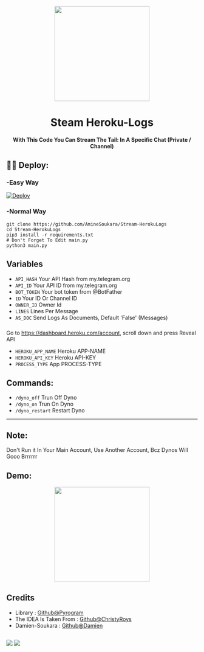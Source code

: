 <p align="center"><a href="#"><img src="https://i.imgur.com/965G4d5.png" width="250"></a></p> 
<h1 align="center"><b>Steam Heroku-Logs </b></h1>
<h4 align="center">With This Code You Can Stream The Tail: In A Specific Chat (Private / Channel)  </h4>

## 👨‍💻 Deploy:
### -Easy Way
[![Deploy](https://www.herokucdn.com/deploy/button.svg)](https://heroku.com/deploy?template=https://github.com/AmineSoukara/Stream-HerokuLogs/tree/main)

### -Normal Way
```python3
git clone https://github.com/AmineSoukara/Stream-HerokuLogs
cd Stream-HerokuLogs
pip3 install -r requirements.txt
# Don't Forget To Edit main.py
python3 main.py
```
## Variables
* `API_HASH` Your API Hash from my.telegram.org
* `API_ID` Your API ID from my.telegram.org
* `BOT_TOKEN` Your bot token from @BotFather
* `ID` Your ID Or Channel ID
* `OWNER_ID` Owner Id
* `LINES` Lines Per Message
* `AS_DOC` Send Logs As Documents, Default 'False' (Messages)
###
Go to https://dashboard.heroku.com/account, scroll down and press Reveal API
* `HEROKU_APP_NAME` Heroku APP-NAME
* `HEROKU_API_KEY` Heroku API-KEY
* `PROCESS_TYPE` App PROCESS-TYPE

## Commands: 
* `/dyno_off` Trun Off Dyno 
* `/dyno_on` Trun On Dyno 
* `/dyno_restart` Restart Dyno 
---
## Note:
Don't Run it In Your Main Account, Use Another Account, Bcz Dynos Will Gooo Brrrrrr

## Demo:
<p align="center"><a href="#"><img src="https://i.imgur.com/tZ3aG2K.jpg" width="250"></a></p> 


## Credits
* Library : [Github@Pyrogram](https://github.com/pyrogram/pyrogram)
* The IDEA Is Taken From : [Github@ChristyRoys](https://github.com/odysseusmax/bug-free-broccoli)
* Damien-Soukara : [Github@Damien](https://github.com/AmineSoukara)
## 
<a href="https://t.me/DamienSoukara"><img src="https://img.shields.io/badge/Join-Telegram%20Channel-red.svg?logo=Telegram"></a>
<a href="https://t.me/DamienSupport"><img src="https://img.shields.io/badge/Join-Telegram%20Group-blue.svg?logo=telegram"></a>
